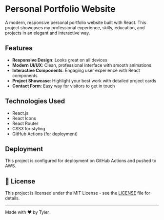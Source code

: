 # Personal Portfolio Website

A modern, responsive personal portfolio website built with React. This project showcases my professional experience, skills, education, and projects in an elegant and interactive way.

## Features

- **Responsive Design**: Looks great on all devices
- **Modern UI/UX**: Clean, professional interface with smooth animations
- **Interactive Components**: Engaging user experience with React components
- **Project Showcase**: Highlight your best work with detailed project cards
- **Contact Form**: Easy way for visitors to get in touch

## Technologies Used

- React.js
- React Icons
- React Router
- CSS3 for styling
- GitHub Actions (for deployment)

## Deployment

This project is configured for deployment on GitHub Actions and pushed to AWS.

## 📄 License

This project is licensed under the MIT License - see the [LICENSE](LICENSE) file for details.

---

Made with ❤️ by Tyler
